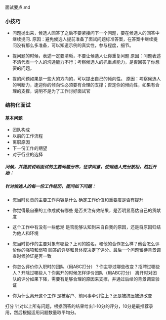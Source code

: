 面试要点.md

### 小技巧

- 问题抛出来，候选人回答了之后不要紧接问下一个问题，要在候选人的回答中继续提问.
原因：避免候选人提前准备了面试问题标准答案，在答案中继续提问没有那么多准备，可以知道示例的真实性，参与程度，细节。

- 提问题的时候，表述一定要清晰，不要让候选人让你重复问题
原因：问题表述不清代表一个人的沟通能力不行；考察候选人的抓重点能力，是否回答了你想要的问题。

- 提的问题如果是一些大的方向的，可以提出自己的倾向性。
原因：考察候选人的判断力，逢迎你的倾向性必须要有合理的支撑；否定你的倾向性，如果有合理的支撑，说明不是为了工作讨好面试官

### 结构化面试

#### 基本问题

- 团队构成
- 以前的工作流程
- 离职原因
- 下一份工作的期望
- 对于行业的选择

##### 问候，并提前说明⾯试的主要问题分布，征求同意，使候选⼈充分放松，然后开始：

##### 针对候选⼈的每⼀份⼯作经历，提问如下问题：

- 您当时负责的主要⼯作内容是什么 确定⼯作价值和重要度是否有提升

- 你觉得最⾃豪的⼯作成就有哪些 是否关注有效结果，是否明显⾼估⾃⼰的贡献度

- 这个⼯作中有没有⼀些低潮 是否能够认知到来⾃⾃我的原因，还是将原因归结为他⼈和环境

- 您当时协作的主要对象有哪些？上司的姓名，和他的合作怎么样？他会怎么评价你的强项和弱项
回答的详尽和具体度决定了评分。最后⼀个问题留待背景调查时候验证是否⼀致

- 你怎么评价你⼊职时的团队（⽤ABC打分）？你主导过哪些改变？招聘过哪些⼈？开除过哪些⼈？你离开的时候怎样评价团队（⽤ABC打分）
离开时对团队的评分如果下降，需要有⾜够合理的原因来⽀撑，并通过后续的背景调查验证

- 你为什么离开这个⼯作 是被客户、前同事牵引往上？还是被挤压被迫改变

打分 针对以上所有问题，根据回答的结果给出1-10分的评分，10分是最推荐录⽤，然后根据适⽤问题数量取平均分。
